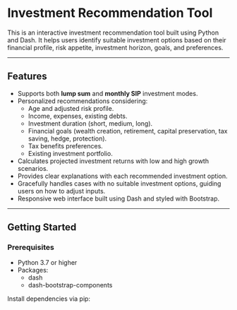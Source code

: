 # Investment Recommendation Tool

This is an interactive investment recommendation tool built using Python and Dash. It helps users identify suitable investment options based on their financial profile, risk appetite, investment horizon, goals, and preferences.

---

## Features

- Supports both **lump sum** and **monthly SIP** investment modes.
- Personalized recommendations considering:
  - Age and adjusted risk profile.
  - Income, expenses, existing debts.
  - Investment duration (short, medium, long).
  - Financial goals (wealth creation, retirement, capital preservation, tax saving, hedge, protection).
  - Tax benefits preferences.
  - Existing investment portfolio.
- Calculates projected investment returns with low and high growth scenarios.
- Provides clear explanations with each recommended investment option.
- Gracefully handles cases with no suitable investment options, guiding users on how to adjust inputs.
- Responsive web interface built using Dash and styled with Bootstrap.

---

## Getting Started

### Prerequisites

- Python 3.7 or higher
- Packages:
  - dash
  - dash-bootstrap-components

Install dependencies via pip:

